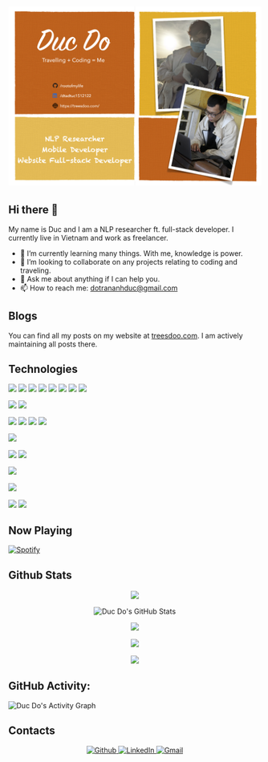 # [![header](https://raw.githubusercontent.com/rootofmylife/rootofmylife/main/banner/gh_banner.png)](https://dtaduc.com)

## Hi there 👋

My name is Duc and I am a NLP researcher ft. full-stack developer. I currently live in Vietnam and work as freelancer.

- 🌱 I’m currently learning many things. With me, knowledge is power.
- 👯 I’m looking to collaborate on any projects relating to coding and traveling.
- 💬 Ask me about anything if I can help you.
- 📫 How to reach me: dotrananhduc@gmail.com

## Blogs

You can find all my posts on my website at [treesdoo.com](https://treesdoo.com/). I am actively maintaining all posts there.

## Technologies

![](https://img.shields.io/badge/Code-Html5-important?style=plastic&logo=html5&logoColor=white&color=FFA500)
![](https://img.shields.io/badge/Code-CSS3-important?style=plastic&logo=css3&logoColor=white&color=FFA500)
![](https://img.shields.io/badge/Code-Python-important?style=plastic&logo=python&logoColor=white&color=FFA500)
![](https://img.shields.io/badge/Code-JavaScript-important?style=plastic&logo=javascript&logoColor=white&color=FFA500)
![](https://img.shields.io/badge/Code-Kotlin-important?style=plastic&logo=kotlin&logoColor=white&color=FFA500)
![](https://img.shields.io/badge/Code-Java-important?style=plastic&logo=java&logoColor=white&color=FFA500)
![](https://img.shields.io/badge/Code-iOS-important?style=plastic&logo=ios&logoColor=white&color=FFA500)
![](https://img.shields.io/badge/Code-Markdown-important?style=plastic&logo=markdown&logoColor=white&color=FFA500)

![](https://img.shields.io/badge/Tool-Git-important?style=plastic&logo=git&logoColor=white&color=FFA500)
![](https://img.shields.io/badge/Tool-Docker-important?style=plastic&logo=docker&logoColor=white&color=FFA500)

![](https://img.shields.io/badge/Framework-Vue-important?style=plastic&logo=vue.js&logoColor=white&color=FFA500)
![](https://img.shields.io/badge/Framework-Pytorch-important?style=plastic&logo=pytorch&logoColor=white&color=FFA500)
![](https://img.shields.io/badge/Framework-Django-important?style=plastic&logo=django&logoColor=white&color=FFA500)
![](https://img.shields.io/badge/Framework-TailwindCSS-important?style=plastic&logo=tailwindcss&logoColor=white&color=FFA500)

![](https://img.shields.io/badge/Shell-Bash-important?style=plastic&logo=gnu-bash&logoColor=white&color=FFA500)

![](https://img.shields.io/badge/Platform-Android-important?style=plastic&logo=android&logoColor=white&color=FFA500)
![](https://img.shields.io/badge/Platform-Heroku-important?style=plastic&logo=heroku&logoColor=white&color=FFA500)

![](https://img.shields.io/badge/Chatbot-Dialogflow-important?style=plastic&logo=dialogflow&logoColor=white&color=FFA500)

![](https://img.shields.io/badge/Database-PostgreSQL-important?style=plastic&logo=postgresql&logoColor=white&color=FFA500)

![](https://img.shields.io/badge/OS-Linux-important?style=plastic&logo=linux&logoColor=white&color=FFA500)
![](https://img.shields.io/badge/OS-macOS-important?style=plastic&logo=macos&logoColor=white&color=FFA500)

## Now Playing

[![Spotify](https://spotify-github-readme.vercel.app/api/spotify)](https://open.spotify.com/collection/tracks)

## Github Stats

<p align="center">
  <img align="center" src="https://github-readme-stats.vercel.app/api/top-langs/?username=rootofmylife&show_icons=true&theme=slateorange" />
</p>

<p align="center">
  <img align="center" src="https://github-readme-stats.vercel.app/api?username=rootofmylife&show_icons=true&line_height=27&count_private=true&theme=slateorange" alt="Duc Do's GitHub Stats" />
</p>

<p align="center">
  <img src="https://github-readme-streak-stats.herokuapp.com/?user=rootofmylife&theme=slateorange" />
<p>

<p align="center">
  <img src="https://github-profile-summary-cards.vercel.app/api/cards/profile-details?username=rootofmylife&theme=default" />
</p>

<p align="center">
  <img src="https://github-profile-trophy.vercel.app/?username=rootofmylife&margin-w=15&margin-h=15&theme=slateorange" />
</p>

## GitHub Activity:
  <img alt="Duc Do's Activity Graph" src="https://activity-graph.herokuapp.com/graph?username=rootofmylife&bg_color=1F222E&color=F8D866&line=F85D7F&point=FFFFFF&hide_border=true" />

## Contacts

<p align="center">
  <a href="https://github.com/rootofmylife" target="_blank">
    <img alt="Github" src="https://img.shields.io/badge/GitHub-100000?style=for-the-badge&logo=Github&logoColor=white" />
  </a> 
  
  <a href="https://www.linkedin.com/in/dtaduc1512122" target="_blank">
    <img alt="LinkedIn" src="https://img.shields.io/badge/LinkedIn-0077B5?style=for-the-badge&logo=linkedin&logoColor=white" />
  </a>
  
   <a href="mailto:dotrananhduc@gmail.com" target="_blank">
    <img alt="Gmail" src="https://img.shields.io/badge/Gmail-D14836?style=for-the-badge&logo=gmail&logoColor=white" />
  </a>
</p>

<!-- Resources -->
<!-- Github ideas: https://github.com/MartinHeinz/MartinHeinz -->
<!-- Icons: https://simpleicons.org/ -->
<!-- GitHub Stats: https://github.com/anuraghazra/github-readme-stats -->
<!-- Emojis: https://emojipedia.org/emoji/ -->
<!-- HTML Emojis: https://www.fileformat.info/index.htm -->
<!-- Shields: https://shields.io/ -->
<!-- Awesome GitHub Profile README: https://github.com/abhisheknaiidu/awesome-github-profile-readme -->
<!-- Web: https://dev.to/pedes/make-your-github-profile-great-again-oan -->
<!-- Badge Contacts: https://github.com/alexandresanlim/Badges4-README.md-Profile -->
